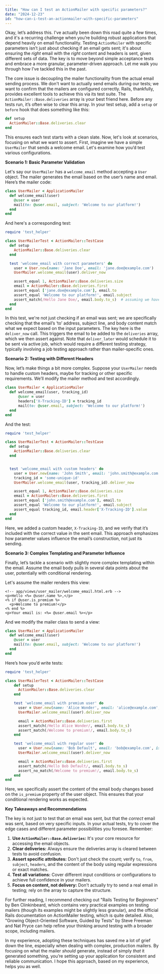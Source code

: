 ```yaml
---
title: "How can I test an ActionMailer with specific parameters?"
date: "2024-12-23"
id: "how-can-i-test-an-actionmailer-with-specific-parameters"
---
```


Okay, let’s address this. I've actually been down this road quite a few times, and it's a recurring challenge when you’re building robust applications that depend heavily on email functionality. Testing `ActionMailer` with specific parameters isn’t just about checking if an email gets sent; it's about ensuring the *right* email with the *right* content and headers is sent, given different sets of data. The key is to move beyond simple acceptance tests and embrace a more granular, parameter-driven approach. Let me walk you through how I’ve tackled this in the past.

The core issue is decoupling the mailer functionality from the actual email sending process. We don't want to actually send emails during our tests; we want to confirm that the mailers are configured correctly. Rails, thankfully, provides excellent tools to achieve this via its test suite. The `ActionMailer::Base.deliveries` array is your best friend here. Before any tests run, it’s often wise to clear this array. In your test setup, add a `setup` or `before` hook that does something like this:

```ruby
def setup
  ActionMailer::Base.deliveries.clear
end
```

This ensures each test starts with a clean slate. Now, let's look at scenarios, focusing on what we want to assert. First, imagine we have a simple `UserMailer` that sends a welcome email. Let's examine how you’d test various configurations.

**Scenario 1: Basic Parameter Validation**

Let's say our `UserMailer` has a `welcome_email` method accepting a `User` object. The mailer generates the email based on the user’s name and email. Here’s the mailer code:

```ruby
class UserMailer < ApplicationMailer
  def welcome_email(user)
    @user = user
    mail(to: @user.email, subject: 'Welcome to our platform!')
  end
end
```

And here's a corresponding test:

```ruby
require 'test_helper'

class UserMailerTest < ActionMailer::TestCase
  def setup
    ActionMailer::Base.deliveries.clear
  end

  test 'welcome_email with correct parameters' do
    user = User.new(name: 'Jane Doe', email: 'jane.doe@example.com')
    UserMailer.welcome_email(user).deliver_now

    assert_equal 1, ActionMailer::Base.deliveries.size
    email = ActionMailer::Base.deliveries.first
    assert_equal ['jane.doe@example.com'], email.to
    assert_equal 'Welcome to our platform!', email.subject
    assert_match(/Hello Jane Doe/, email.body.to_s)  # assuming we have user name in the body
  end
end
```

In this test, we're not just checking if an email was sent; we are specifically checking that the email’s ‘to’ address, subject line, and body content match what we expect based on the input parameters. The key here is the `deliver_now` call. This triggers the email to be added to the `deliveries` array, which we then assert against. Note that `deliver_later` would schedule it to be sent via active job, which would require a different testing strategy, typically involving a job testing approach rather than mailer-specific ones.

**Scenario 2: Testing with Different Headers**

Now, let’s make things a bit more complex. Suppose your `UserMailer` needs to handle custom headers, maybe for tracking or other specific requirements. We’ll modify the mailer method and test accordingly.

```ruby
class UserMailer < ApplicationMailer
  def welcome_email(user, tracking_id)
      @user = user
      headers['X-Tracking-ID'] = tracking_id
      mail(to: @user.email, subject: 'Welcome to our platform!')
  end
end
```

And the test:

```ruby
require 'test_helper'

class UserMailerTest < ActionMailer::TestCase
  def setup
    ActionMailer::Base.deliveries.clear
  end


  test 'welcome_email with custom headers' do
    user = User.new(name: 'John Smith', email: 'john.smith@example.com')
    tracking_id = 'some-unique-id'
    UserMailer.welcome_email(user, tracking_id).deliver_now

    assert_equal 1, ActionMailer::Base.deliveries.size
    email = ActionMailer::Base.deliveries.first
    assert_equal ['john.smith@example.com'], email.to
    assert_equal 'Welcome to our platform!', email.subject
    assert_equal tracking_id, email.header['X-Tracking-ID'].value
  end
end
```

Here, we added a custom header, `X-Tracking-ID`, and we verify that it’s included with the correct value in the sent email. This approach emphasizes how parameter values influence the email’s construction, not just its sending.

**Scenario 3: Complex Templating and Parameter Influence**

Finally, let’s tackle a scenario with slightly more complex templating within the email. Assume the email body pulls in several data points about the user, potentially with conditional rendering.

Let's assume the mailer renders this view:
```erb
<!-- app/views/user_mailer/welcome_email.html.erb -->
<p>Hello <%= @user.name %>,</p>
<% if @user.is_premium %>
  <p>Welcome to premium!</p>
<% end %>
<p>Your email is: <%= @user.email %></p>
```

And we modify the mailer class to send a view:

```ruby
class UserMailer < ApplicationMailer
  def welcome_email(user)
    @user = user
    mail(to: @user.email, subject: 'Welcome to our platform!')
  end
end
```

Here’s how you’d write tests:

```ruby
require 'test_helper'

class UserMailerTest < ActionMailer::TestCase
    def setup
      ActionMailer::Base.deliveries.clear
    end

    test 'welcome_email with premium user' do
      user = User.new(name: 'Alice Wonder', email: 'alice@example.com', is_premium: true)
      UserMailer.welcome_email(user).deliver_now

      email = ActionMailer::Base.deliveries.first
      assert_match(/Hello Alice Wonder/, email.body.to_s)
      assert_match(/Welcome to premium!/, email.body.to_s)
    end

    test 'welcome_email with regular user' do
      user = User.new(name: 'Bob Default', email: 'bob@example.com', is_premium: false)
      UserMailer.welcome_email(user).deliver_now

      email = ActionMailer::Base.deliveries.first
      assert_match(/Hello Bob Default/, email.body.to_s)
      assert_no_match(/Welcome to premium!/, email.body.to_s)
    end
end
```

Here, we specifically assert the content of the email body changes based on the `is_premium` property of the user object. This ensures that your conditional rendering works as expected.

**Key Takeaways and Recommendations**

The key is not just to test that *an* email was sent, but that the *correct* email was sent, based on very specific inputs. In your actual tests, try to cover the edge cases and different parameter possibilities you foresee. Remember:

1.  **Use `ActionMailer::Base.deliveries`:** It's your core resource for accessing the email objects.
2.  **Clear deliveries:** Always ensure the deliveries array is cleared between tests to avoid confusion.
3.  **Assert specific attributes:** Don't just check the count; verify `to`, `from`, `subject`, `headers`, and the content of the body using regular expressions or exact matches.
4.  **Test all variations:** Cover different input conditions or configurations to achieve full confidence in your mailers.
5.  **Focus on content, not delivery:** Don't actually try to send a real email in testing; rely on the array to capture the structure.

For further reading, I recommend checking out "Rails Testing for Beginners" by Ben Clinkinbeard, which contains very practical examples on testing mailers (though its examples might be slightly less granular), and the official Rails documentation on ActionMailer testing, which is quite detailed. Also, "Growing Object-Oriented Software, Guided by Tests" by Steve Freeman and Nat Pryce can help refine your thinking around testing with a broader scope, including mailers.

In my experience, adopting these techniques has saved me a lot of grief down the line, especially when dealing with complex, production mailers. By focusing on what the mailer *should* generate, instead of simply *that* it generated something, you’re setting up your application for consistent and reliable communication. I hope this approach, based on my experience, helps you as well.
